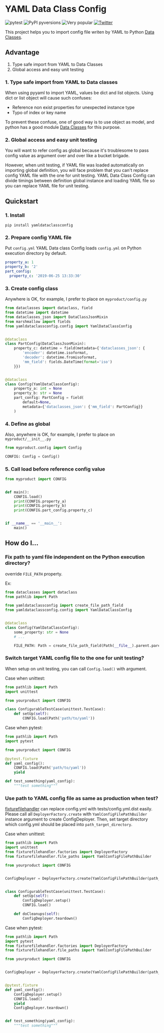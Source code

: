 # YAML Data Class Config

![pytest](https://github.com/yukihiko-shinoda/yaml-dataclass-config/workflows/Test/badge.svg)
![PyPI pyversions](https://img.shields.io/pypi/pyversions/yamldataclassconfig)
![Very popular](https://img.shields.io/pypi/dm/yamldataclassconfig)
[![Twitter](https://img.shields.io/twitter/url?url=https%3A%2F%2Fgithub.com%2Fyukihiko-shinoda%2Fyaml-dataclass-config)](http://twitter.com/share?text=YAML%20Data%20Class%20Config&url=https://pypi.org/project/yamldataclassconfig/&hashtags=python)

This project helps you to import config file writen by YAML to
Python [Data Classes](https://docs.python.org/3/library/dataclasses.html).

## Advantage

1. Type safe import from YAML to Data Classes
2. Global access and easy unit testing

### 1. Type safe import from YAML to Data classes

When using pyyaml to import YAML, values be dict and list objects.
Using dict or list object will cause such confuses:

- Reference non exist properties for unexpected instance type
- Typo of index or key name

To prevent these confuse, one of good way is to use object as model,
and python has a good module
[Data Classes](https://docs.python.org/3/library/dataclasses.html) for this purpose.

### 2. Global access and easy unit testing

You will want to refer config as global
because it's troublesome to pass config value as argument over and over like a bucket brigade.

However, when unit testing,
if YAML file was loaded automatically on importing global definition,
you will face problem that
you can't replace config YAML file with the one for unit testing.
YAML Data Class Config can divide timings between definition global instance and
loading YAML file so you can replace YAML file for unit testing.

## Quickstart

### 1. Install

`pip install yamldataclassconfig`

### 2. Prepare config YAML file

Put `config.yml`
YAML Data class Config loads `config.yml` on Python execution directory by default.

```yaml
property_a: 1
property_b: '2'
part_config:
  property_c: '2019-06-25 13:33:30'
```

### 3. Create config class

Anywhere is OK, for example, I prefer to place on `myproduct/config.py`

```python
from dataclasses import dataclass, field
from datetime import datetime
from dataclasses_json import DataClassJsonMixin
from marshmallow import fields
from yamldataclassconfig.config import YamlDataClassConfig


@dataclass
class PartConfig(DataClassJsonMixin):
    property_c: datetime = field(metadata={'dataclasses_json': {
        'encoder': datetime.isoformat,
        'decoder': datetime.fromisoformat,
        'mm_field': fields.DateTime(format='iso')
    }})


@dataclass
class Config(YamlDataClassConfig):
    property_a: int = None
    property_b: str = None
    part_config: PartConfig = field(
        default=None,
        metadata={'dataclasses_json': {'mm_field': PartConfig}}
    )
```

### 4. Define as global

Also, anywhere is OK, for example, I prefer to place on `myproduct/__init__.py`

```python
from myproduct.config import Config

CONFIG: Config = Config()
```

### 5. Call load before reference config value

```python
from myproduct import CONFIG


def main():
    CONFIG.load()
    print(CONFIG.property_a)
    print(CONFIG.property_b)
    print(CONFIG.part_config.property_c)


if __name__ == '__main__':
    main()
```

<!-- markdownlint-disable no-trailing-punctuation -->
## How do I...
<!-- markdownlint-enable no-trailing-punctuation -->

<!-- markdownlint-disable no-trailing-punctuation -->
### Fix path to yaml file independent on the Python execution directory?
<!-- markdownlint-enable no-trailing-punctuation -->

override `FILE_PATH` property.

Ex:

```python
from dataclasses import dataclass
from pathlib import Path

from yamldataclassconfig import create_file_path_field
from yamldataclassconfig.config import YamlDataClassConfig


@dataclass
class Config(YamlDataClassConfig):
    some_property: str = None
    # ...

    FILE_PATH: Path = create_file_path_field(Path(__file__).parent.parent / 'config.yml')
```

<!-- markdownlint-disable no-trailing-punctuation -->
### Switch target YAML config file to the one for unit testing?
<!-- markdownlint-enable no-trailing-punctuation -->

When setup on unit testing, you can call `Config.load()` with argument.

Case when unittest:

```python
from pathlib import Path
import unittest

from yourproduct import CONFIG

class ConfigurableTestCase(unittest.TestCase):
    def setUp(self):
        CONFIG.load(Path('path/to/yaml'))
```

Case when pytest:

```python
from pathlib import Path
import pytest

from yourproduct import CONFIG

@pytest.fixture
def yaml_config():
    CONFIG.load(Path('path/to/yaml'))
    yield

def test_something(yaml_config):
    """test something"""
```

<!-- markdownlint-disable no-trailing-punctuation -->
### Use path to YAML config file as same as production when test?
<!-- markdownlint-enable no-trailing-punctuation -->

[fixturefilehandler](https://pypi.org/project/fixturefilehandler/)
can replace config.yml with tests/config.yml.dist easily.
Please call all `DeployerFactory.create` with `YamlConfigFilePathBuilder` instance argument
to create ConfigDeployer.
Then, set target directory which config.yml should be placed into `path_target_directory`.

Case when unittest:

```python
from pathlib import Path
import unittest
from fixturefilehandler.factories import DeployerFactory
from fixturefilehandler.file_paths import YamlConfigFilePathBuilder

from yourproduct import CONFIG


ConfigDeployer = DeployerFactory.create(YamlConfigFilePathBuilder(path_target_directory=Path(__file__).parent.parent))


class ConfigurableTestCase(unittest.TestCase):
    def setUp(self):
        ConfigDeployer.setup()
        CONFIG.load()

    def doCleanups(self):
        ConfigDeployer.teardown()
```

Case when pytest:

```python
from pathlib import Path
import pytest
from fixturefilehandler.factories import DeployerFactory
from fixturefilehandler.file_paths import YamlConfigFilePathBuilder

from yourproduct import CONFIG


ConfigDeployer = DeployerFactory.create(YamlConfigFilePathBuilder(path_target_directory=Path(__file__).parent.parent))


@pytest.fixture
def yaml_config():
    ConfigDeployer.setup()
    CONFIG.load()
    yield
    ConfigDeployer.teardown()


def test_something(yaml_config):
    """test something"""
```
